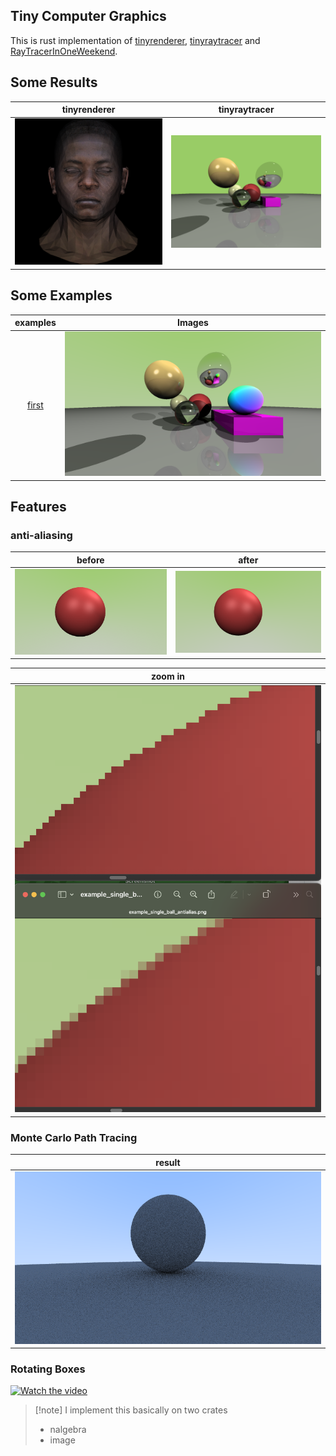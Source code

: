 ## Tiny Computer Graphics

This is rust implementation of [tinyrenderer](https://github.com/ssloy/tinyrenderer/wiki), [tinyraytracer](https://github.com/ssloy/tinyraytracer/wiki) and [RayTracerInOneWeekend](https://raytracing.github.io/books/RayTracingInOneWeekend.html).

## Some Results

|       tinyrenderer        |               tinyraytracer                |
| :-----------------------: | :----------------------------------------: |
| ![img](./output/head.png) | ![img](./output/customized_ray_tracer.png) |

## Some Examples

|           examples           |               Images               |
| :--------------------------: | :--------------------------------: |
| [first](./examples/first.rs) | ![img](./output/example_first.png) |

## Features

### anti-aliasing

|                  before                  |                       after                        |
| :--------------------------------------: | :------------------------------------------------: |
| ![img](./output/example_single_ball.png) | ![img](./output/example_single_ball_antialias.png) |

|               zoom in                |
| :----------------------------------: |
| ![img](./output/example_zoom_in.png) |

### Monte Carlo Path Tracing

|                      result                      |
| :----------------------------------------------: |
| ![img](./output/example_monte_carlo_diffuse.png) |

### Rotating Boxes

[![Watch the video](https://github.com/user-attachments/assets/5e1d5027-dfb7-47bc-bf89-b5b86f11f132)](https://github.com/user-attachments/assets/5e1d5027-dfb7-47bc-bf89-b5b86f11f132)

> [!note] I implement this basically on two crates
>   - nalgebra
>   - image
